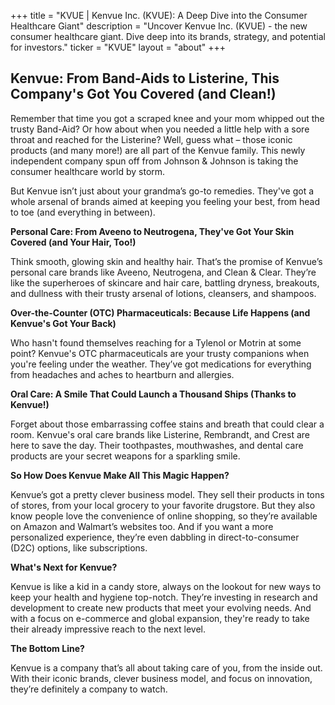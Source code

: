 +++
title = "KVUE |  Kenvue Inc. (KVUE): A Deep Dive into the Consumer Healthcare Giant"
description = "Uncover Kenvue Inc. (KVUE) - the new consumer healthcare giant.  Dive deep into its brands, strategy, and potential for investors."
ticker = "KVUE"
layout = "about"
+++

        


## Kenvue: From Band-Aids to Listerine, This Company's Got You Covered (and Clean!)

Remember that time you got a scraped knee and your mom whipped out the trusty Band-Aid? Or how about when you needed a little help with a sore throat and reached for the Listerine? Well, guess what – those iconic products (and many more!) are all part of the Kenvue family. This newly independent company spun off from Johnson & Johnson is taking the consumer healthcare world by storm. 

But Kenvue isn’t just about your grandma’s go-to remedies. They've got a whole arsenal of brands aimed at keeping you feeling your best, from head to toe (and everything in between). 

**Personal Care: From Aveeno to Neutrogena, They've Got Your Skin Covered (and Your Hair, Too!)**

Think smooth, glowing skin and healthy hair. That’s the promise of Kenvue’s personal care brands like Aveeno, Neutrogena, and Clean & Clear.  They’re like the superheroes of skincare and hair care, battling dryness, breakouts, and dullness with their trusty arsenal of lotions, cleansers, and shampoos. 

**Over-the-Counter (OTC) Pharmaceuticals: Because Life Happens (and Kenvue's Got Your Back)**

Who hasn't found themselves reaching for a Tylenol or Motrin at some point?  Kenvue's OTC pharmaceuticals are your trusty companions when you're feeling under the weather. They’ve got medications for everything from headaches and aches to heartburn and allergies.

**Oral Care: A Smile That Could Launch a Thousand Ships (Thanks to Kenvue!)**

Forget about those embarrassing coffee stains and breath that could clear a room. Kenvue's oral care brands like Listerine, Rembrandt, and Crest are here to save the day.  Their toothpastes, mouthwashes, and dental care products are your secret weapons for a sparkling smile.

**So How Does Kenvue Make All This Magic Happen?**

Kenvue’s got a pretty clever business model. They sell their products in tons of stores, from your local grocery to your favorite drugstore.  But they also know people love the convenience of online shopping, so they’re available on Amazon and Walmart’s websites too. And if you want a more personalized experience, they’re even dabbling in direct-to-consumer (D2C) options, like subscriptions. 

**What's Next for Kenvue?**

Kenvue is like a kid in a candy store, always on the lookout for new ways to keep your health and hygiene top-notch. They’re investing in research and development to create new products that meet your evolving needs.  And with a focus on e-commerce and global expansion, they're ready to take their already impressive reach to the next level.

**The Bottom Line?**

Kenvue is a company that’s all about taking care of you, from the inside out.  With their iconic brands, clever business model, and focus on innovation, they’re definitely a company to watch. 

        